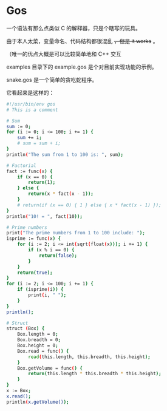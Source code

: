 # Gos
一个语法有那么点类似 C 的解释器，只是个瞎写的玩具。

由于本人太菜，变量命名、代码结构都很混乱 ~~，但是 it works~~ 。

（唯一的优点大概是可以比较简单地和 C++ 交互

examples 目录下的 example.gos 是个对目前实现功能的示例。

snake.gos 是一个简单的贪吃蛇程序。

它看起来是这样的：
```bash
#!/usr/bin/env gos
# This is a comment

# Sum
sum := 0;
for (i := 0; i <= 100; i += 1) {
    sum += i;
    # sum = sum + i;
}
println("The sum from 1 to 100 is: ", sum);

# Factorial
fact := func(x) {
    if (x == 0) {
        return(1);
    } else {
        return(x * fact(x - 1));
    }
    # return(if (x == 0) { 1 } else { x * fact(x - 1) });
}
println("10! = ", fact(10));

# Prime numbers
print("The prime numbers from 1 to 100 include: ");
isprime := func(x) {
    for (i := 2; i <= int(sqrt(float(x))); i += 1) {
        if (x % i == 0) {
            return(false);
        }
    }
    return(true);
}
for (i := 2; i <= 100; i += 1) {
    if (isprime(i)) {
        print(i, " ");
    }
}
println();

# Struct
struct (Box) {
    Box.length = 0;
    Box.breadth = 0;
    Box.height = 0;
    Box.read = func() {
        read(this.length, this.breadth, this.height);
    }
    Box.getVolume = func() {
        return(this.length * this.breadth * this.height);
    }
}
x := Box;
x.read();
println(x.getVolume());
```